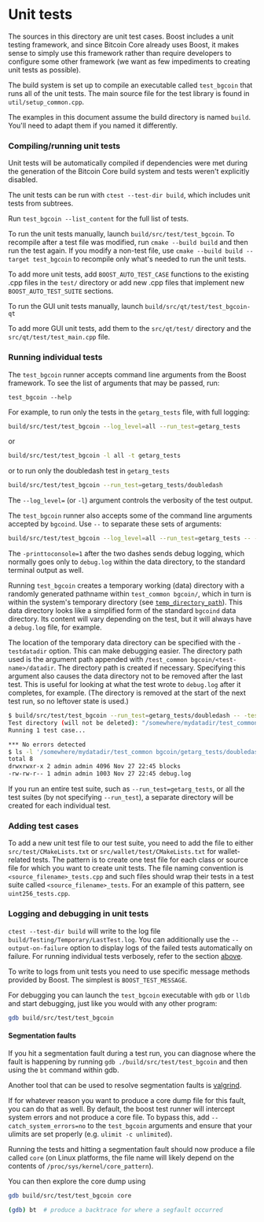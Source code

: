 # Unit tests

The sources in this directory are unit test cases. Boost includes a
unit testing framework, and since Bitcoin Core already uses Boost, it makes
sense to simply use this framework rather than require developers to
configure some other framework (we want as few impediments to creating
unit tests as possible).

The build system is set up to compile an executable called `test_bgcoin`
that runs all of the unit tests. The main source file for the test library is found in
`util/setup_common.cpp`.

The examples in this document assume the build directory is named
`build`. You'll need to adapt them if you named it differently.

### Compiling/running unit tests

Unit tests will be automatically compiled if dependencies were met
during the generation of the Bitcoin Core build system
and tests weren't explicitly disabled.

The unit tests can be run with `ctest --test-dir build`, which includes unit
tests from subtrees.

Run `test_bgcoin --list_content` for the full list of tests.

To run the unit tests manually, launch `build/src/test/test_bgcoin`. To recompile
after a test file was modified, run `cmake --build build` and then run the test again. If you
modify a non-test file, use `cmake --build build --target test_bgcoin` to recompile only what's needed
to run the unit tests.

To add more unit tests, add `BOOST_AUTO_TEST_CASE` functions to the existing
.cpp files in the `test/` directory or add new .cpp files that
implement new `BOOST_AUTO_TEST_SUITE` sections.

To run the GUI unit tests manually, launch `build/src/qt/test/test_bgcoin-qt`

To add more GUI unit tests, add them to the `src/qt/test/` directory and
the `src/qt/test/test_main.cpp` file.

### Running individual tests

The `test_bgcoin` runner accepts command line arguments from the Boost
framework. To see the list of arguments that may be passed, run:

```
test_bgcoin --help
```

For example, to run only the tests in the `getarg_tests` file, with full logging:

```bash
build/src/test/test_bgcoin --log_level=all --run_test=getarg_tests
```

or

```bash
build/src/test/test_bgcoin -l all -t getarg_tests
```

or to run only the doubledash test in `getarg_tests`

```bash
build/src/test/test_bgcoin --run_test=getarg_tests/doubledash
```

The `--log_level=` (or `-l`) argument controls the verbosity of the test output.

The `test_bgcoin` runner also accepts some of the command line arguments accepted by
`bgcoind`. Use `--` to separate these sets of arguments:

```bash
build/src/test/test_bgcoin --log_level=all --run_test=getarg_tests -- -printtoconsole=1
```

The `-printtoconsole=1` after the two dashes sends debug logging, which
normally goes only to `debug.log` within the data directory, to the
standard terminal output as well.

Running `test_bgcoin` creates a temporary working (data) directory with a randomly
generated pathname within `test_common bgcoin/`, which in turn is within
the system's temporary directory (see
[`temp_directory_path`](https://en.cppreference.com/w/cpp/filesystem/temp_directory_path)).
This data directory looks like a simplified form of the standard `bgcoind` data
directory. Its content will vary depending on the test, but it will always
have a `debug.log` file, for example.

The location of the temporary data directory can be specified with the
`-testdatadir` option. This can make debugging easier. The directory
path used is the argument path appended with
`/test_common bgcoin/<test-name>/datadir`.
The directory path is created if necessary.
Specifying this argument also causes the data directory
not to be removed after the last test. This is useful for looking at
what the test wrote to `debug.log` after it completes, for example.
(The directory is removed at the start of the next test run,
so no leftover state is used.)

```bash
$ build/src/test/test_bgcoin --run_test=getarg_tests/doubledash -- -testdatadir=/somewhere/mydatadir
Test directory (will not be deleted): "/somewhere/mydatadir/test_common bgcoin/getarg_tests/doubledash/datadir"
Running 1 test case...

*** No errors detected
$ ls -l '/somewhere/mydatadir/test_common bgcoin/getarg_tests/doubledash/datadir'
total 8
drwxrwxr-x 2 admin admin 4096 Nov 27 22:45 blocks
-rw-rw-r-- 1 admin admin 1003 Nov 27 22:45 debug.log
```

If you run an entire test suite, such as `--run_test=getarg_tests`, or all the test suites
(by not specifying `--run_test`), a separate directory
will be created for each individual test.

### Adding test cases

To add a new unit test file to our test suite, you need
to add the file to either `src/test/CMakeLists.txt` or
`src/wallet/test/CMakeLists.txt` for wallet-related tests. The pattern is to create
one test file for each class or source file for which you want to create
unit tests. The file naming convention is `<source_filename>_tests.cpp`
and such files should wrap their tests in a test suite
called `<source_filename>_tests`. For an example of this pattern,
see `uint256_tests.cpp`.

### Logging and debugging in unit tests

`ctest --test-dir build` will write to the log file `build/Testing/Temporary/LastTest.log`. You can
additionally use the `--output-on-failure` option to display logs of the failed tests automatically
on failure. For running individual tests verbosely, refer to the section
[above](#running-individual-tests).

To write to logs from unit tests you need to use specific message methods
provided by Boost. The simplest is `BOOST_TEST_MESSAGE`.

For debugging you can launch the `test_bgcoin` executable with `gdb` or `lldb` and
start debugging, just like you would with any other program:

```bash
gdb build/src/test/test_bgcoin
```

#### Segmentation faults

If you hit a segmentation fault during a test run, you can diagnose where the fault
is happening by running `gdb ./build/src/test/test_bgcoin` and then using the `bt` command
within gdb.

Another tool that can be used to resolve segmentation faults is
[valgrind](https://valgrind.org/).

If for whatever reason you want to produce a core dump file for this fault, you can do
that as well. By default, the boost test runner will intercept system errors and not
produce a core file. To bypass this, add `--catch_system_errors=no` to the
`test_bgcoin` arguments and ensure that your ulimits are set properly (e.g. `ulimit -c
unlimited`).

Running the tests and hitting a segmentation fault should now produce a file called `core`
(on Linux platforms, the file name will likely depend on the contents of
`/proc/sys/kernel/core_pattern`).

You can then explore the core dump using
```bash
gdb build/src/test/test_bgcoin core

(gdb) bt  # produce a backtrace for where a segfault occurred
```
